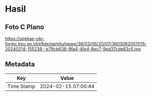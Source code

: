 # Hasil

## Foto C Plano

https://sirekap-obj-formc.kpu.go.id/e9de/pemilu/ppwp/36/03/06/20/07/3603062007015-20240214-155238--e79cb638-8fa4-4fe4-8ec7-9ed37cde63c5.jpg


## Metadata

| Key        | Value               |
| ---------- | ------------------- |
| Time Stamp | 2024-02-15 07:00:44 |



